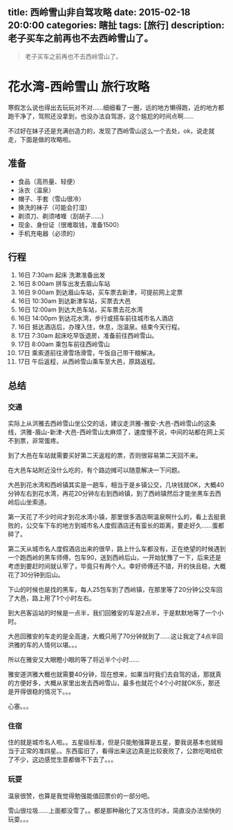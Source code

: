 title: 西岭雪山非自驾攻略
date: 2015-02-18 20:0:00
categories: 瞎扯
tags: [旅行] 
description: 老子买车之前再也不去西岭雪山了。
---

>老子买车之前再也不去西岭雪山了。

<!--more-->

# 花水湾-西岭雪山 旅行攻略

寒假怎么说也得出去玩玩对不对……细细看了一圈，远的地方懒得跑，近的地方都跑干净了，驾照还没拿到，也没办法自驾游，这个尴尬的时间点啊……

不过好在妹子还是充满创造力的，发现了西岭雪山这么一个去处，ok，说走就走，下面是做的攻略啦。

## 准备
*	食品（高热量、轻便）
*	泳衣（温泉）
*	帽子、手套（雪山很冷）
*	换洗的袜子（可能会打湿）
*	剃须刀、剃须啫喱（刮胡子……）
*	现金、身份证（很难取钱，准备1500）
*	手机充电器（必须的）

## 行程
1.	16日 7:30am 起床 洗漱准备出发
2.	16日 8:00am 拼车出发去眉山车站
3.	16日 9:00am 到达眉山车站，买车票去新津，可提前网上定票
4.	16日 10:30am 到达新津车站，买票去大邑
5.	16日 12:00am 到达大邑车站，买车票去花水湾
6.	16日 14:00pm 到达花水湾，步行或搭车前往城市名人酒店
7.	16日 抵达酒店后，办理入住，休息，泡温泉。结束今天行程。
8.	17日 7:30am 起床吃早饭退房，准备前往西岭雪山。
9.	17日 8:00am 乘包车前往西岭雪山
10.	17日 乘索道前往滑雪场滑雪，午饭自己带干粮解决。
11.	17日 午后返程，从西岭雪山乘车至大邑，原路返程。

## 总结
### 交通
实际上从洪雅去西岭雪山坐公交的话，建议走洪雅-雅安-大邑-西岭雪山的这条线，洪雅-眉山-新津-大邑-西岭雪山太麻烦了，速度慢不说，中间的站都在网上买不到票，非常蛋疼。

到了大邑在车站就需要买好第二天返程的票，否则很容易第二天回不来。

在大邑车站附近没什么吃的，有个路边摊可以随意解决一下问题。

大邑到花水湾和西岭镇其实是一趟车，相当于是乡镇公交，几块钱就OK，大概40分钟左右到花水湾，再花20分钟左右到西岭镇，到了西岭镇然后才能坐黑车去西岭后山坐索道。

第一天花了不少时间才到花水湾小镇，那里很多酒店啊温泉啊什么的，看上去挺衰败的，公交车下车的地方到城市名人度假酒店还有蛮长的距离，要走好久……蛋都碎了。

第二天从城市名人度假酒店出来的很早，路上什么车都没有，正在绝望的时候遇到一个跑西岭的黑车师傅，包车90，送到西岭后山，一开始犹豫了一下，后来还是考虑到要赶时间就认宰了，毕竟只有两个人。幸好师傅还不错，开的快且稳，大概花了30分钟到后山。

下山的时候也是找的黑车，每人25包车到了西岭镇，在那里等了20分钟公交车回了大邑，路上用了1个小时左右。

到大邑客运站的时候是一点半，我们回雅安的车是2点半，于是默默地等了一个小时。

大邑回雅安的车走的是全高速，大概只用了70分钟就到了……这让我定了4点半回洪雅的车的人情何以堪。。。

所以在雅安又大眼瞪小眼的等了将近半个小时……

雅安道洪雅大概也就需要40分钟，现在想来，如果当时我们去自驾的话，那就真的方便好多，大概从家里出发去西岭雪山，最多也就花个4个小时就OK乐，那还是开得很稳的情况下。。。

心塞。。。

### 住宿
住的就是城市名人啦。。五星级标准，但是只能勉强算是五星，要我说基本也就相当于正常的准四星。。东西蛮旧了，看得出来这边真是比较衰败了，公款吃喝给砍了不少，这边感觉生意都做不下去了。。。

### 玩耍
温泉很赞，也算是我觉得勉强能值回票价的一部分吧。

雪山很垃圾……上面都没雪了。。都是那种融化了又冻住的冰，简直没办法愉快的玩耍。。。